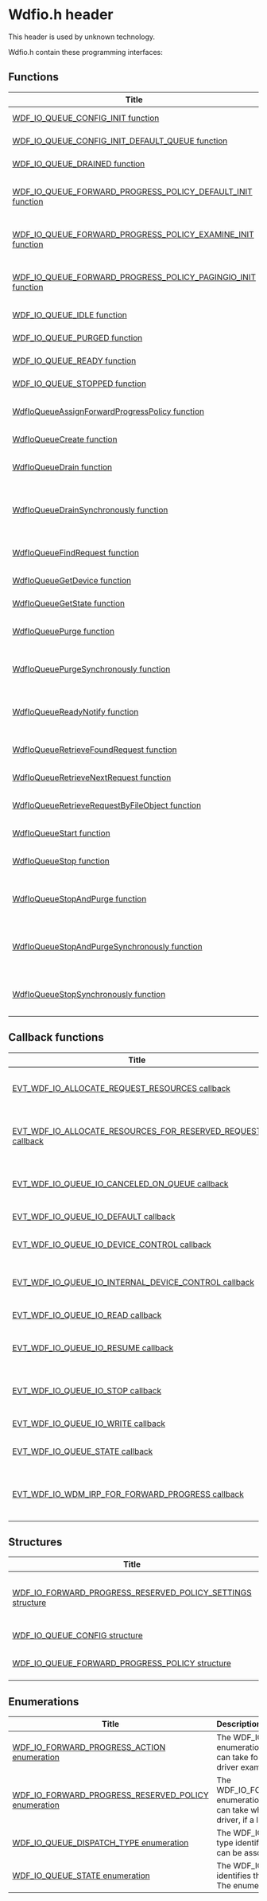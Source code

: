 # Wdfio.h header


This header is used by unknown technology.

Wdfio.h contain these programming interfaces:


## Functions

| Title   | Description   |
| ---- |:---- |
| [WDF_IO_QUEUE_CONFIG_INIT function](nf-wdfio-wdf-io-queue-config-init.md) | The WDF_IO_QUEUE_CONFIG_INIT function initializes a driver's WDF_IO_QUEUE_CONFIG structure. |
| [WDF_IO_QUEUE_CONFIG_INIT_DEFAULT_QUEUE function](nf-wdfio-wdf-io-queue-config-init-default-queue.md) | The WDF_IO_QUEUE_CONFIG_INIT_DEFAULT_QUEUE function initializes a driver's WDF_IO_QUEUE_CONFIG structure. |
| [WDF_IO_QUEUE_DRAINED function](nf-wdfio-wdf-io-queue-drained.md) | The WDF_IO_QUEUE_DRAINED function returns TRUE if the I/O queue's state indicates that the queue is drained. |
| [WDF_IO_QUEUE_FORWARD_PROGRESS_POLICY_DEFAULT_INIT function](nf-wdfio-wdf-io-queue-forward-progress-policy-default-init.md) | The WDF_IO_QUEUE_FORWARD_PROGRESS_POLICY_DEFAULT_INIT function initializes a driver's WDF_IO_QUEUE_FORWARD_PROGRESS_POLICY structure. |
| [WDF_IO_QUEUE_FORWARD_PROGRESS_POLICY_EXAMINE_INIT function](nf-wdfio-wdf-io-queue-forward-progress-policy-examine-init.md) | The WDF_IO_QUEUE_FORWARD_PROGRESS_POLICY_EXAMINE_INIT function initializes a driver's WDF_IO_QUEUE_FORWARD_PROGRESS_POLICY structure. |
| [WDF_IO_QUEUE_FORWARD_PROGRESS_POLICY_PAGINGIO_INIT function](nf-wdfio-wdf-io-queue-forward-progress-policy-pagingio-init.md) | The WDF_IO_QUEUE_FORWARD_PROGRESS_POLICY_PAGINGIO_INIT function initializes a driver's WDF_IO_QUEUE_FORWARD_PROGRESS_POLICY structure. |
| [WDF_IO_QUEUE_IDLE function](nf-wdfio-wdf-io-queue-idle.md) | The WDF_IO_QUEUE_IDLE function returns TRUE if an I/O queue's state indicates that the queue is drained. |
| [WDF_IO_QUEUE_PURGED function](nf-wdfio-wdf-io-queue-purged.md) | The WDF_IO_QUEUE_PURGED function returns TRUE if an I/O queue's state indicates that the queue is drained. |
| [WDF_IO_QUEUE_READY function](nf-wdfio-wdf-io-queue-ready.md) | The WDF_IO_QUEUE_READY function returns TRUE if an I/O queue's state indicates that the queue is drained. |
| [WDF_IO_QUEUE_STOPPED function](nf-wdfio-wdf-io-queue-stopped.md) | The WDF_IO_QUEUE_STOPPED function returns TRUE if an I/O queue's state indicates that the queue is stopped. |
| [WdfIoQueueAssignForwardProgressPolicy function](nf-wdfio-wdfioqueueassignforwardprogresspolicy.md) | The WdfIoQueueAssignForwardProgressPolicy method enables the framework's ability to guarantee forward progress for a specified I/O queue. |
| [WdfIoQueueCreate function](nf-wdfio-wdfioqueuecreate.md) | The WdfIoQueueCreate method creates and configures an I/O queue for a specified device. |
| [WdfIoQueueDrain function](nf-wdfio-wdfioqueuedrain.md) | The WdfIoQueueDrain method causes the framework to stop queuing I/O requests to an I/O queue, while allowing already-queued requests to be delivered and processed. |
| [WdfIoQueueDrainSynchronously function](nf-wdfio-wdfioqueuedrainsynchronously.md) | The WdfIoQueueDrainSynchronously method causes the framework to stop queuing I/O requests to an I/O queue, while allowing already-queued requests to be delivered and processed. The method returns after all requests are completed or canceled. |
| [WdfIoQueueFindRequest function](nf-wdfio-wdfioqueuefindrequest.md) | The WdfIoQueueFindRequest method locates the next request in an I/O queue, or the next request that matches specified criteria, but does not grant ownership of the request to the driver. |
| [WdfIoQueueGetDevice function](nf-wdfio-wdfioqueuegetdevice.md) | The WdfIoQueueGetDevice method returns a handle to the framework device object that a specified I/O queue belongs to. |
| [WdfIoQueueGetState function](nf-wdfio-wdfioqueuegetstate.md) | The WdfIoQueueGetState method returns the status of a specified I/O queue. |
| [WdfIoQueuePurge function](nf-wdfio-wdfioqueuepurge.md) | The WdfIoQueuePurge method causes the framework to stop queuing I/O requests to an I/O queue and to cancel unprocessed requests. |
| [WdfIoQueuePurgeSynchronously function](nf-wdfio-wdfioqueuepurgesynchronously.md) | The WdfIoQueuePurgeSynchronously method causes the framework to stop queuing I/O requests to an I/O queue and to cancel unprocessed requests and driver-owned cancellable requests. |
| [WdfIoQueueReadyNotify function](nf-wdfio-wdfioqueuereadynotify.md) | The WdfIoQueueReadyNotify method registers (or deregisters) an event callback function that the framework calls each time a specified I/O queue that was previously empty receives one or more I/O requests. |
| [WdfIoQueueRetrieveFoundRequest function](nf-wdfio-wdfioqueueretrievefoundrequest.md) | The WdfIoQueueRetrieveFoundRequest method delivers a specified request to the driver, so that the driver can process the request. |
| [WdfIoQueueRetrieveNextRequest function](nf-wdfio-wdfioqueueretrievenextrequest.md) | The WdfIoQueueRetrieveNextRequest method retrieves the next available I/O request from a specified I/O queue. |
| [WdfIoQueueRetrieveRequestByFileObject function](nf-wdfio-wdfioqueueretrieverequestbyfileobject.md) | The WdfIoQueueRetrieveRequestByFileObject method retrieves the next available I/O request, from a specified I/O queue, that is associated with a specified file object. |
| [WdfIoQueueStart function](nf-wdfio-wdfioqueuestart.md) | The WdfIoQueueStart method enables an I/O queue to start receiving and delivering new I/O requests. |
| [WdfIoQueueStop function](nf-wdfio-wdfioqueuestop.md) | The WdfIoQueueStop method prevents an I/O queue from delivering I/O requests, but the queue receives and stores new requests. |
| [WdfIoQueueStopAndPurge function](nf-wdfio-wdfioqueuestopandpurge.md) | The WdfIoQueueStopAndPurge method prevents an I/O queue from delivering new requests and cancels existing unprocessed requests and driver-owned cancellable requests, but the queue receives and stores new requests. |
| [WdfIoQueueStopAndPurgeSynchronously function](nf-wdfio-wdfioqueuestopandpurgesynchronously.md) | The WdfIoQueueStopAndPurgeSynchronously method prevents an I/O queue from delivering new I/O requests and causes the framework to cancel existing unprocessed requests and driver-owned cancellable requests, but the queue receives and stores new requests. |
| [WdfIoQueueStopSynchronously function](nf-wdfio-wdfioqueuestopsynchronously.md) | The WdfIoQueueStopSynchronously method prevents an I/O queue from delivering I/O requests, but the queue receives and stores new requests. The method returns after all delivered requests have been canceled or completed. |

## Callback functions

| Title   | Description   |
| ---- |:---- |
| [EVT_WDF_IO_ALLOCATE_REQUEST_RESOURCES callback](nc-wdfio-evt-wdf-io-allocate-request-resources.md) | A driver's EvtIoAllocateRequestResources callback function allocates request-specific resources that the driver requires to process the specified request. |
| [EVT_WDF_IO_ALLOCATE_RESOURCES_FOR_RESERVED_REQUEST callback](nc-wdfio-evt-wdf-io-allocate-resources-for-reserved-request.md) | A driver's EvtIoAllocateResourcesForReservedRequest callback function allocates request-specific resources that the driver can use to process an I/O request in the future. |
| [EVT_WDF_IO_QUEUE_IO_CANCELED_ON_QUEUE callback](nc-wdfio-evt-wdf-io-queue-io-canceled-on-queue.md) | A driver's EvtIoCanceledOnQueue event callback function informs the driver that it must complete an I/O request that the framework has removed from an I/O queue. |
| [EVT_WDF_IO_QUEUE_IO_DEFAULT callback](nc-wdfio-evt-wdf-io-queue-io-default.md) | A driver's EvtIoDefault event callback function processes a specified I/O request. |
| [EVT_WDF_IO_QUEUE_IO_DEVICE_CONTROL callback](nc-wdfio-evt-wdf-io-queue-io-device-control.md) | A driver's EvtIoDeviceControl event callback function processes a specified device I/O control request. |
| [EVT_WDF_IO_QUEUE_IO_INTERNAL_DEVICE_CONTROL callback](nc-wdfio-evt-wdf-io-queue-io-internal-device-control.md) | A driver's EvtIoInternalDeviceControl event callback function processes an I/O request that contains an internal device I/O control code (IOCTL). |
| [EVT_WDF_IO_QUEUE_IO_READ callback](nc-wdfio-evt-wdf-io-queue-io-read.md) | A driver's EvtIoRead event callback function processes a specified read request. |
| [EVT_WDF_IO_QUEUE_IO_RESUME callback](nc-wdfio-evt-wdf-io-queue-io-resume.md) | A driver's EvtIoResume event callback function resumes processing a specified I/O request after the underlying device returns to its working (D0) power state. |
| [EVT_WDF_IO_QUEUE_IO_STOP callback](nc-wdfio-evt-wdf-io-queue-io-stop.md) | A driver's EvtIoStop event callback function completes, requeues, or suspends processing of a specified request because the request's I/O queue is being stopped. |
| [EVT_WDF_IO_QUEUE_IO_WRITE callback](nc-wdfio-evt-wdf-io-queue-io-write.md) | A driver's EvtIoWrite event callback function processes a specified write request. |
| [EVT_WDF_IO_QUEUE_STATE callback](nc-wdfio-evt-wdf-io-queue-state.md) | A driver's EvtIoQueueState event callback function delivers queue state information to the driver. |
| [EVT_WDF_IO_WDM_IRP_FOR_FORWARD_PROGRESS callback](nc-wdfio-evt-wdf-io-wdm-irp-for-forward-progress.md) | A driver's EvtIoWdmIrpForForwardProgress callback function examines an I/O request packet (IRP) and determines whether to use a reserved request object to process the I/O request or to fail the I/O request. |

## Structures

| Title   | Description   |
| ---- |:---- |
| [WDF_IO_FORWARD_PROGRESS_RESERVED_POLICY_SETTINGS structure](ns-wdfio--wdf-io-forward-progress-reserved-policy-settings.md) | The WDF_IO_FORWARD_PROGRESS_RESERVED_POLICY_SETTINGS structure contains information about specific actions that the framework can take when it receives an I/O request for your driver, if a low-memory situation exists. |
| [WDF_IO_QUEUE_CONFIG structure](ns-wdfio--wdf-io-queue-config.md) | The WDF_IO_QUEUE_CONFIG structure contains configuration information for a framework queue object. |
| [WDF_IO_QUEUE_FORWARD_PROGRESS_POLICY structure](ns-wdfio--wdf-io-queue-forward-progress-policy.md) | The WDF_IO_QUEUE_FORWARD_PROGRESS_POLICY structure contains driver-supplied information that the framework uses to enable guaranteed forward progress for an I/O queue. |

## Enumerations

| Title   | Description   |
| ---- |:---- |
| [WDF_IO_FORWARD_PROGRESS_ACTION enumeration](ne-wdfio--wdf-io-forward-progress-action.md) | The WDF_IO_FORWARD_PROGRESS_ACTION enumeration identifies actions that the framework can take for an I/O request packet (IRP) that your driver examines during a low-memory situation. |
| [WDF_IO_FORWARD_PROGRESS_RESERVED_POLICY enumeration](ne-wdfio--wdf-io-forward-progress-reserved-policy.md) | The WDF_IO_FORWARD_PROGRESS_RESERVED_POLICY enumeration identifies actions that the framework can take when it receives an I/O request for your driver, if a low-memory situation exists. |
| [WDF_IO_QUEUE_DISPATCH_TYPE enumeration](ne-wdfio--wdf-io-queue-dispatch-type.md) | The WDF_IO_QUEUE_DISPATCH_TYPE enumeration type identifies the request dispatching methods that can be associated with a framework queue object. |
| [WDF_IO_QUEUE_STATE enumeration](ne-wdfio--wdf-io-queue-state.md) | The WDF_IO_QUEUE_STATE enumeration type identifies the status of a framework queue object. The enumerators are used as bit masks. |
